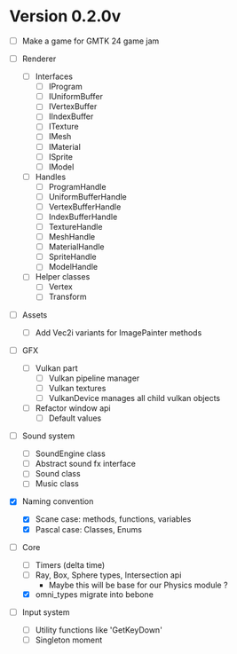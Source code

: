 # Version 0.2.0v

- [ ] Make a game for GMTK 24 game jam

- [ ] Renderer
    - [ ] Interfaces
        - [ ] IProgram
        - [ ] IUniformBuffer
        - [ ] IVertexBuffer
        - [ ] IIndexBuffer
        - [ ] ITexture
        - [ ] IMesh
        - [ ] IMaterial
        - [ ] ISprite
        - [ ] IModel

    - [ ] Handles
        - [ ] ProgramHandle
        - [ ] UniformBufferHandle
        - [ ] VertexBufferHandle
        - [ ] IndexBufferHandle
        - [ ] TextureHandle
        - [ ] MeshHandle
        - [ ] MaterialHandle
        - [ ] SpriteHandle
        - [ ] ModelHandle

    - [ ] Helper classes
        - [ ] Vertex
        - [ ] Transform

- [ ] Assets 
    - [ ] Add Vec2i variants for ImagePainter methods

- [ ] GFX
    - [ ] Vulkan part
        - [ ] Vulkan pipeline manager
        - [ ] Vulkan textures
        - [ ] VulkanDevice manages all child vulkan objects
    - [ ] Refactor window api
        - [ ] Default values

- [ ] Sound system
    - [ ] SoundEngine class
    - [ ] Abstract sound fx interface
    - [ ] Sound class
    - [ ] Music class

- [x] Naming convention
    - [x] Scane case: methods, functions, variables
    - [x] Pascal case: Classes, Enums

- [ ] Core
    - [ ] Timers (delta time) 
    - [ ] Ray, Box, Sphere types, Intersection api
        - Maybe this will be base for our Physics module ?
    - [x] omni_types migrate into bebone

- [ ] Input system
    - [ ] Utility functions like 'GetKeyDown'
    - [ ] Singleton moment    
